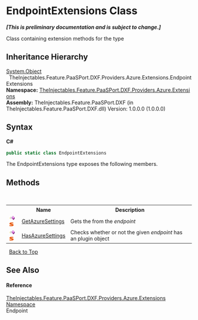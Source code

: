 # EndpointExtensions Class
 _**\[This is preliminary documentation and is subject to change.\]**_

Class containing extension methods for the  type


## Inheritance Hierarchy
<a href="http://msdn2.microsoft.com/en-us/library/e5kfa45b" target="_blank">System.Object</a><br />&nbsp;&nbsp;TheInjectables.Feature.PaaSPort.DXF.Providers.Azure.Extensions.EndpointExtensions<br />
**Namespace:**&nbsp;<a href="6daa2817-41b4-93f0-67e9-9a60df5e2a71">TheInjectables.Feature.PaaSPort.DXF.Providers.Azure.Extensions</a><br />**Assembly:**&nbsp;TheInjectables.Feature.PaaSPort.DXF (in TheInjectables.Feature.PaaSPort.DXF.dll) Version: 1.0.0.0 (1.0.0.0)

## Syntax

**C#**<br />
``` C#
public static class EndpointExtensions
```

The EndpointExtensions type exposes the following members.


## Methods
&nbsp;<table><tr><th></th><th>Name</th><th>Description</th></tr><tr><td>![Public method](media/pubmethod.gif "Public method")![Static member](media/static.gif "Static member")</td><td><a href="492d60d3-8e09-6c71-e98b-edc49597a5cb">GetAzureSettings</a></td><td>
Gets the  from the *endpoint*</td></tr><tr><td>![Public method](media/pubmethod.gif "Public method")![Static member](media/static.gif "Static member")</td><td><a href="2a42f0e4-fae9-72b4-2bef-2d4428882919">HasAzureSettings</a></td><td>
Checks whether or not the given *endpoint* has an  plugin object</td></tr></table>&nbsp;
<a href="#endpointextensions-class">Back to Top</a>

## See Also


#### Reference
<a href="6daa2817-41b4-93f0-67e9-9a60df5e2a71">TheInjectables.Feature.PaaSPort.DXF.Providers.Azure.Extensions Namespace</a><br />Endpoint<br />